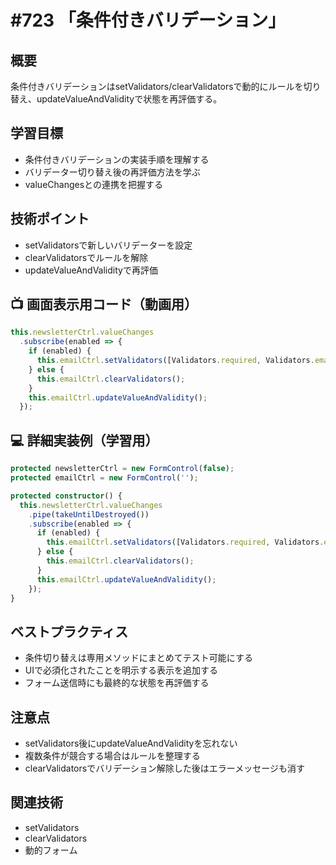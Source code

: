 # #723 「条件付きバリデーション」

## 概要
条件付きバリデーションはsetValidators/clearValidatorsで動的にルールを切り替え、updateValueAndValidityで状態を再評価する。

## 学習目標
- 条件付きバリデーションの実装手順を理解する
- バリデーター切り替え後の再評価方法を学ぶ
- valueChangesとの連携を把握する

## 技術ポイント
- setValidatorsで新しいバリデーターを設定
- clearValidatorsでルールを解除
- updateValueAndValidityで再評価

## 📺 画面表示用コード（動画用）
```typescript
this.newsletterCtrl.valueChanges
  .subscribe(enabled => {
    if (enabled) {
      this.emailCtrl.setValidators([Validators.required, Validators.email]);
    } else {
      this.emailCtrl.clearValidators();
    }
    this.emailCtrl.updateValueAndValidity();
  });
```

## 💻 詳細実装例（学習用）
```typescript
protected newsletterCtrl = new FormControl(false);
protected emailCtrl = new FormControl('');

protected constructor() {
  this.newsletterCtrl.valueChanges
    .pipe(takeUntilDestroyed())
    .subscribe(enabled => {
      if (enabled) {
        this.emailCtrl.setValidators([Validators.required, Validators.email]);
      } else {
        this.emailCtrl.clearValidators();
      }
      this.emailCtrl.updateValueAndValidity();
    });
}
```

## ベストプラクティス
- 条件切り替えは専用メソッドにまとめてテスト可能にする
- UIで必須化されたことを明示する表示を追加する
- フォーム送信時にも最終的な状態を再評価する

## 注意点
- setValidators後にupdateValueAndValidityを忘れない
- 複数条件が競合する場合はルールを整理する
- clearValidatorsでバリデーション解除した後はエラーメッセージも消す

## 関連技術
- setValidators
- clearValidators
- 動的フォーム
